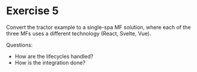 # Exercise 5

Convert the tractor example to a single-spa MF solution, where each of the three MFs uses a different technology (React, Svelte, Vue).

Questions:

* How are the lifecycles handled?
* How is the integration done?
